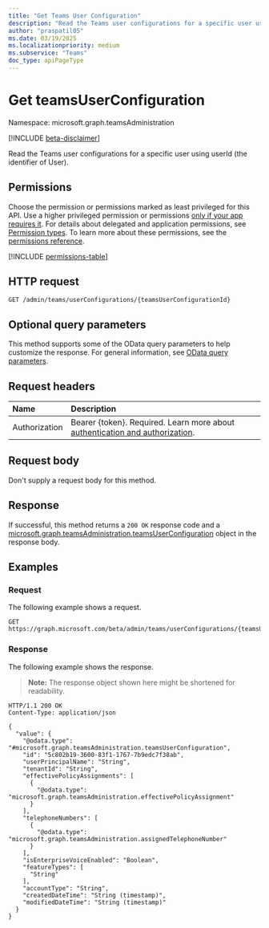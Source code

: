 ```yaml
---
title: "Get Teams User Configuration"
description: "Read the Teams user configurations for a specific user using userId (the identifier of User)."
author: "praspatil05"
ms.date: 03/19/2025
ms.localizationpriority: medium
ms.subservice: "Teams"
doc_type: apiPageType
---
```


# Get teamsUserConfiguration

Namespace: microsoft.graph.teamsAdministration

[!INCLUDE [beta-disclaimer](../../includes/beta-disclaimer.md)]

Read the Teams user configurations for a specific user using userId (the identifier of User).

## Permissions

Choose the permission or permissions marked as least privileged for this API. Use a higher privileged permission or permissions [only if your app requires it](/graph/permissions-overview#best-practices-for-using-microsoft-graph-permissions). For details about delegated and application permissions, see [Permission types](/graph/permissions-overview#permission-types). To learn more about these permissions, see the [permissions reference](/graph/permissions-reference).

<!-- {
  "blockType": "permissions",
  "name": "teamsadministration-teamsuserconfiguration-get-permissions"
}
-->
[!INCLUDE [permissions-table](../includes/permissions/teamsadministration-teamsuserconfiguration-get-permissions.md)]

## HTTP request

<!-- {
  "blockType": "ignored"
}
-->
``` http
GET /admin/teams/userConfigurations/{teamsUserConfigurationId}
```

## Optional query parameters

This method supports some of the OData query parameters to help customize the response. For general information, see [OData query parameters](/graph/query-parameters).

## Request headers

|Name|Description|
|:---|:---|
|Authorization|Bearer {token}. Required. Learn more about [authentication and authorization](/graph/auth/auth-concepts).|

## Request body

Don't supply a request body for this method.

## Response

If successful, this method returns a `200 OK` response code and a [microsoft.graph.teamsAdministration.teamsUserConfiguration](../resources/teamsadministration-teamsuserconfiguration.md) object in the response body.

## Examples

### Request

The following example shows a request.
<!-- {
  "blockType": "request",
  "name": "get_teamsuserconfiguration"
}
-->
``` http
GET https://graph.microsoft.com/beta/admin/teams/userConfigurations/{teamsUserConfigurationId}
```


### Response

The following example shows the response.
>**Note:** The response object shown here might be shortened for readability.
<!-- {
  "blockType": "response",
  "truncated": true,
  "@odata.type": "microsoft.graph.teamsAdministration.teamsUserConfiguration"
}
-->
``` http
HTTP/1.1 200 OK
Content-Type: application/json

{
  "value": {
    "@odata.type": "#microsoft.graph.teamsAdministration.teamsUserConfiguration",
    "id": "5c802b19-3600-83f1-1767-7b9edc7f38ab",
    "userPrincipalName": "String",
    "tenantId": "String",
    "effectivePolicyAssignments": [
      {
        "@odata.type": "microsoft.graph.teamsAdministration.effectivePolicyAssignment"
      }
    ],
    "telephoneNumbers": [
      {
        "@odata.type": "microsoft.graph.teamsAdministration.assignedTelephoneNumber"
      }
    ],
    "isEnterpriseVoiceEnabled": "Boolean",
    "featureTypes": [
      "String"
    ],
    "accountType": "String",
    "createdDateTime": "String (timestamp)",
    "modifiedDateTime": "String (timestamp)"
  }
}
```

